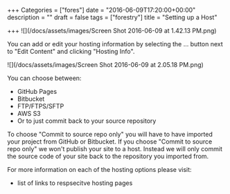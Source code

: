 +++
Categories = ["fores"]
date = "2016-06-09T17:20:00+00:00"
description = ""
draft = false
tags = ["forestry"]
title = "Setting up a Host"

+++
![](/docs/assets/images/Screen Shot 2016-06-09 at 1.42.13 PM.png)

You can add or edit your hosting information by selecting the ... button next to "Edit Content" and clicking "Hosting Info".

![](/docs/assets/images/Screen Shot 2016-06-09 at 2.05.18 PM.png)

You can choose between:

- GitHub Pages
- Bitbucket
- FTP/FTPS/SFTP
- AWS S3
- Or to just commit back to your source repository

To choose "Commit to source repo only" you will have to have imported your project from GitHub or Bitbucket. If you choose "Commit to source repo only" we won't publish your site to a host. Instead we will only commit the source code of your site back to the repository you imported from.

For more information on each of the hosting options please visit:

- list of links to respsecitve hosting pages